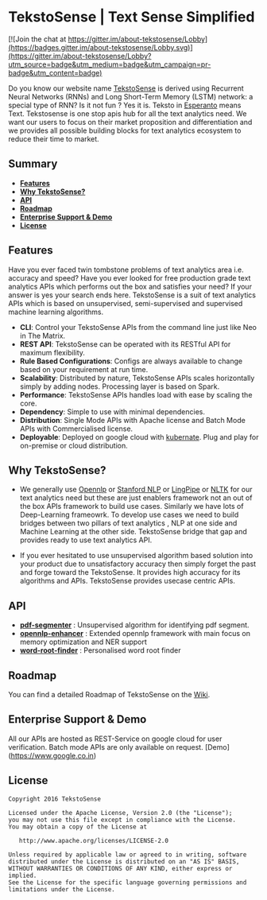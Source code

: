 # TekstoSense | Text Sense Simplified

[![Join the chat at https://gitter.im/about-tekstosense/Lobby](https://badges.gitter.im/about-tekstosense/Lobby.svg)](https://gitter.im/about-tekstosense/Lobby?utm_source=badge&utm_medium=badge&utm_campaign=pr-badge&utm_content=badge)

Do you know our website name [TekstoSense][tekstosense-url] is derived using Recurrent Neural Networks (RNNs) and Long Short-Term Memory (LSTM) network: a special type of RNN? Is it not fun ? Yes it is.
Teksto in [Esperanto][Esperanto] means Text. Tekstosense is one stop apis hub for all the text analytics need. 
We want our users to focus on their market proposition and differentiation and we provides all possible building blocks for text analytics ecosystem to reduce their time to market.

## Summary

- [**Features**](#features)
- [**Why TekstoSense?**](#why-tekstosense)
- [**API**](#API)
- [**Roadmap**](#roadmap)
- [**Enterprise Support & Demo**](#enterprise-support--demo)
- [**License**](#license)

## Features

Have you ever faced twin tombstone problems of text analytics area i.e. accuracy and speed? Have you ever looked for free production grade text analytics APIs which performs out the box and satisfies your need? If your answer is yes your search ends here. TekstoSense is a suit of text analytics APIs which is based on unsupervised, semi-supervised and supervised machine learning algorithms. 

- **CLI**: Control your TekstoSense APIs from the command line just like Neo in The
  Matrix.
- **REST API**: TekstoSense can be operated with its RESTful API for maximum
  flexibility.
- **Rule Based Configurations**: Configs are always available to change based on your requirement at run time.
- **Scalability**: Distributed by nature, TekstoSense APIs scales horizontally simply by
  adding nodes. Processing layer is based on Spark.
- **Performance**: TekstoSense APIs handles load with ease by scaling the core.
- **Dependency**: Simple to use with minimal dependencies.
- **Distribution**: Single Mode APIs with Apache license and Batch Mode APIs with Commercialised license.
- **Deployable**: Deployed on google cloud with [kubernate](http://kubernetes.io/). Plug and play for on-premise or cloud distribution.

## Why TekstoSense?

- We generally use [Opennlp](https://opennlp.apache.org/) or [Stanford NLP](http://stanfordnlp.github.io/CoreNLP/) or [LingPipe](http://alias-i.com/lingpipe/) or [NLTK](http://www.nltk.org/) for our text analytics need but these are just enablers framework not an out of the box APIs framework to build use cases. Similarly we have lots of Deep-Learning frameowrk. To develop use cases we need to build bridges between two pillars of text analytics , NLP at one side and Machine Learning at the other side. TekstoSense bridge that gap and provides ready to use text analytics API.

- If you ever hesitated to use unsupervised algorithm based solution into your product due to unsatisfactory accuracy then  simply forget the past and forge toward the TekstoSense. It provides high accuracy for its algorithms and APIs.
 TekstoSense provides usecase centric APIs.

## API

- [**pdf-segmenter**](https://github.com/TekstoSense/pdf-segmenter) : Unsupervised algorithm for identifying pdf segment. 
- [**opennlp-enhancer**](https://github.com/TekstoSense/opennlp-enhancer) : Extended opennlp framework with main focus on memory optimization and NER support
- [**word-root-finder**](https://github.com/TekstoSense/word-root-finder) : Personalised word root finder

## Roadmap

You can find a detailed Roadmap of TekstoSense on the [Wiki](https://github.com/TekstoSense/about-tekstosense/wiki).


## Enterprise Support & Demo

All our APIs are hosted as REST-Service on google cloud for user verification. Batch mode APIs are only available on request.
[Demo] (https://www.google.co.in)

## License

```
Copyright 2016 TekstoSense

Licensed under the Apache License, Version 2.0 (the "License");
you may not use this file except in compliance with the License.
You may obtain a copy of the License at

   http://www.apache.org/licenses/LICENSE-2.0

Unless required by applicable law or agreed to in writing, software
distributed under the License is distributed on an "AS IS" BASIS,
WITHOUT WARRANTIES OR CONDITIONS OF ANY KIND, either express or implied.
See the License for the specific language governing permissions and
limitations under the License.
```

[tekstosense-url]: http://www.tekstosense.com
[tekstosense-demo]: https://www.tekstosense.com
[tekstosense-logo]: http://i.imgur.com/4jyQQAZ.png
[Esperanto]: https://en.wikipedia.org/wiki/Esperanto
[badge-travis-url]: https://travis-ci.org/TekstoSense/branches
[badge-travis-image]: https://travis-ci.org/TekstoSense/teksto.svg?branch=master


